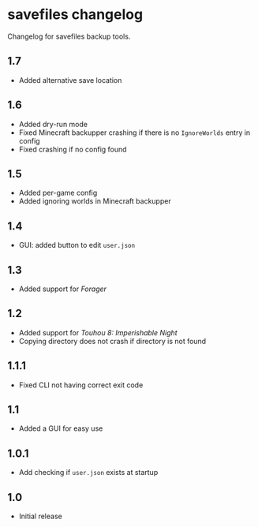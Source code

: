 # savefiles changelog

Changelog for savefiles backup tools.

## 1.7

- Added alternative save location

## 1.6

- Added dry-run mode
- Fixed Minecraft backupper crashing if there is no `IgnoreWorlds` entry in config
- Fixed crashing if no config found

## 1.5

- Added per-game config
- Added ignoring worlds in Minecraft backupper

## 1.4

- GUI: added button to edit `user.json`

## 1.3

- Added support for *Forager*

## 1.2

- Added support for *Touhou 8: Imperishable Night*
- Copying directory does not crash if directory is not found

## 1.1.1

- Fixed CLI not having correct exit code

## 1.1

- Added a GUI for easy use

## 1.0.1

- Add checking if `user.json` exists at startup

## 1.0

- Initial release
